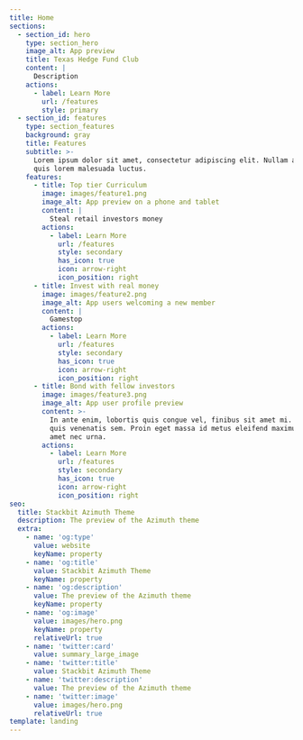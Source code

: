 ```yaml
---
title: Home
sections:
  - section_id: hero
    type: section_hero
    image_alt: App preview
    title: Texas Hedge Fund Club
    content: |
      Description
    actions:
      - label: Learn More
        url: /features
        style: primary
  - section_id: features
    type: section_features
    background: gray
    title: Features
    subtitle: >-
      Lorem ipsum dolor sit amet, consectetur adipiscing elit. Nullam a metus
      quis lorem malesuada luctus.
    features:
      - title: Top tier Curriculum
        image: images/feature1.png
        image_alt: App preview on a phone and tablet
        content: |
          Steal retail investors money
        actions:
          - label: Learn More
            url: /features
            style: secondary
            has_icon: true
            icon: arrow-right
            icon_position: right
      - title: Invest with real money
        image: images/feature2.png
        image_alt: App users welcoming a new member
        content: |
          Gamestop
        actions:
          - label: Learn More
            url: /features
            style: secondary
            has_icon: true
            icon: arrow-right
            icon_position: right
      - title: Bond with fellow investors
        image: images/feature3.png
        image_alt: App user profile preview
        content: >-
          In ante enim, lobortis quis congue vel, finibus sit amet mi. Aenean
          quis venenatis sem. Proin eget massa id metus eleifend maximus sit
          amet nec urna.
        actions:
          - label: Learn More
            url: /features
            style: secondary
            has_icon: true
            icon: arrow-right
            icon_position: right
seo:
  title: Stackbit Azimuth Theme
  description: The preview of the Azimuth theme
  extra:
    - name: 'og:type'
      value: website
      keyName: property
    - name: 'og:title'
      value: Stackbit Azimuth Theme
      keyName: property
    - name: 'og:description'
      value: The preview of the Azimuth theme
      keyName: property
    - name: 'og:image'
      value: images/hero.png
      keyName: property
      relativeUrl: true
    - name: 'twitter:card'
      value: summary_large_image
    - name: 'twitter:title'
      value: Stackbit Azimuth Theme
    - name: 'twitter:description'
      value: The preview of the Azimuth theme
    - name: 'twitter:image'
      value: images/hero.png
      relativeUrl: true
template: landing
---
```

